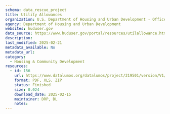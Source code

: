 ```yaml
---
schema: data_rescue_project 
title: Utility Allowances
organization: U.S. Department of Housing and Urban Development - Office of Policy Development and Research
agency: Department of Housing and Urban Development
websites: huduser.gov
data_source: https://www.huduser.gov/portal/resources/utilallowance.html
description: 
last_modified: 2025-02-21
metadata_available: No
metadata_url: 
category:
  - Housing & Community Development 
resources:
  - id: 156
    url: https://www.datalumos.org/datalumos/project/219501/version/V1/view
    format: PDF, XLS, ZIP
    status: Finished
    size: 0.024
    download_date: 2025-02-15
    maintainer: DRP, DL
    notes: 
---
```

